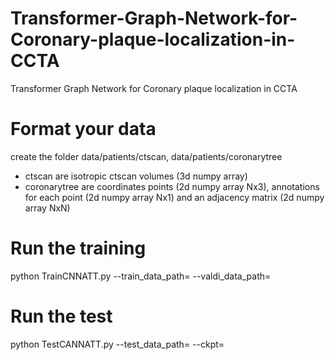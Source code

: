 # Transformer-Graph-Network-for-Coronary-plaque-localization-in-CCTA
Transformer Graph Network for Coronary plaque localization in CCTA

# Format your data
create the folder data/patients/ctscan, data/patients/coronarytree
* ctscan are isotropic ctscan volumes (3d numpy array)
* coronarytree are coordinates points (2d numpy array Nx3), annotations for each point (2d numpy array Nx1) and an adjacency matrix (2d numpy array NxN)

# Run the training
python TrainCNNATT.py --train_data_path=<folder with train data> --valdi_data_path=<folder with valid data>

# Run the test
python TestCANNATT.py --test_data_path=<folder with test data> --ckpt=<log path to checkpointfile.ckpt>
